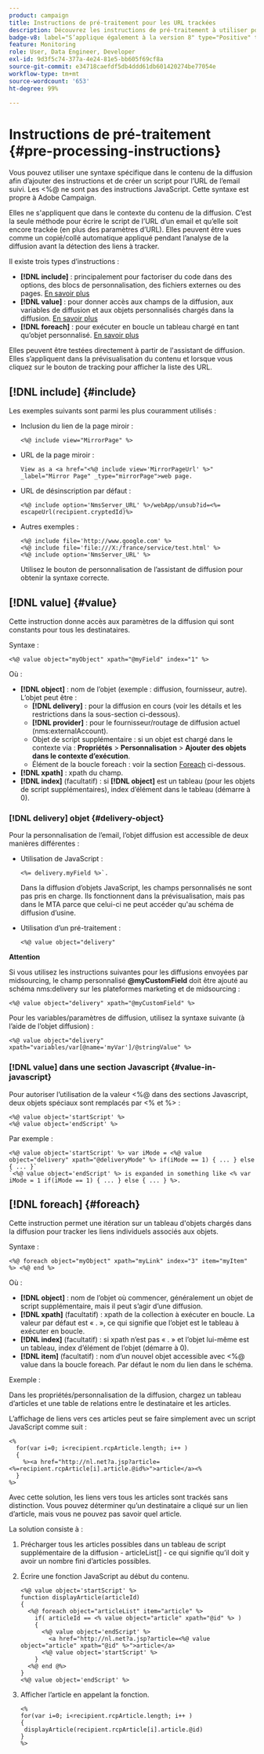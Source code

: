 ```yaml
---
product: campaign
title: Instructions de pré-traitement pour les URL trackées
description: Découvrez les instructions de pré-traitement à utiliser pour écrire le script de l’URL d’un e-mail et pour que l’URL soit toujours trackée
badge-v8: label="S’applique également à la version 8" type="Positive" tooltip="S’applique également à Campaign v8"
feature: Monitoring
role: User, Data Engineer, Developer
exl-id: 9d3f5c74-377a-4e24-81e5-bb605f69cf8a
source-git-commit: e34718caefdf5db4ddd61db601420274be77054e
workflow-type: tm+mt
source-wordcount: '653'
ht-degree: 99%

---
```


# Instructions de pré-traitement {#pre-processing-instructions}

Vous pouvez utiliser une syntaxe spécifique dans le contenu de la diffusion afin d’ajouter des instructions et de créer un script pour l’URL de l’email suivi. Les &lt;%@ ne sont pas des instructions JavaScript. Cette syntaxe est propre à Adobe Campaign.

Elles ne s&#39;appliquent que dans le contexte du contenu de la diffusion. C’est la seule méthode pour écrire le script de l’URL d’un email et qu’elle soit encore trackée (en plus des paramètres d’URL). Elles peuvent être vues comme un copié/collé automatique appliqué pendant l’analyse de la diffusion avant la détection des liens à tracker.

Il existe trois types d’instructions :

* **[!DNL include]** : principalement pour factoriser du code dans des options, des blocs de personnalisation, des fichiers externes ou des pages. [En savoir plus](#include)
* **[!DNL value]** : pour donner accès aux champs de la diffusion, aux variables de diffusion et aux objets personnalisés chargés dans la diffusion. [En savoir plus](#value)
* **[!DNL foreach]** : pour exécuter en boucle un tableau chargé en tant qu’objet personnalisé. [En savoir plus](#foreach)

Elles peuvent être testées directement à partir de l&#39;assistant de diffusion. Elles s’appliquent dans la prévisualisation du contenu et lorsque vous cliquez sur le bouton de tracking pour afficher la liste des URL.

## [!DNL include] {#include}

Les exemples suivants sont parmi les plus couramment utilisés :

* Inclusion du lien de la page miroir :

  ```
  <%@ include view="MirrorPage" %>  
  ```

* URL de la page miroir :

  ```
  View as a <a href="<%@ include view='MirrorPageUrl' %>" _label="Mirror Page" _type="mirrorPage">web page.
  ```

* URL de désinscription par défaut :

  ```
  <%@ include option='NmsServer_URL' %>/webApp/unsub?id=<%= escapeUrl(recipient.cryptedId)%>
  ```

* Autres exemples :

  ```
  <%@ include file='http://www.google.com' %>
  <%@ include file='file:///X:/france/service/test.html' %>
  <%@ include option='NmsServer_URL' %>
  ```

  Utilisez le bouton de personnalisation de l’assistant de diffusion pour obtenir la syntaxe correcte.

## [!DNL value] {#value}

Cette instruction donne accès aux paramètres de la diffusion qui sont constants pour tous les destinataires.

Syntaxe :

```
<%@ value object="myObject" xpath="@myField" index="1" %>
```

Où :

* **[!DNL object]** : nom de l’objet (exemple : diffusion, fournisseur, autre).
L’objet peut être :
   * **[!DNL delivery]** : pour la diffusion en cours (voir les détails et les restrictions dans la sous-section ci-dessous).
   * **[!DNL provider]** : pour le fournisseur/routage de diffusion actuel (nms:externalAccount).
   * Objet de script supplémentaire : si un objet est chargé dans le contexte via : **Propriétés** > **Personnalisation** > **Ajouter des objets dans le contexte d’exécution**.
   * Élément de la boucle foreach : voir la section [Foreach](#foreach) ci-dessous.
* **[!DNL xpath]** : xpath du champ.
* **[!DNL index]** (facultatif) : si **[!DNL object]** est un tableau (pour les objets de script supplémentaires), index d’élément dans le tableau (démarre à 0).

### [!DNL delivery] objet {#delivery-object}

Pour la personnalisation de l’email, l’objet diffusion est accessible de deux manières différentes :

* Utilisation de JavaScript :

  ```
  <%= delivery.myField %>`.
  ```

  Dans la diffusion d’objets JavaScript, les champs personnalisés ne sont pas pris en charge. Ils fonctionnent dans la prévisualisation, mais pas dans le MTA parce que celui-ci ne peut accéder qu&#39;au schéma de diffusion d’usine.

* Utilisation d’un pré-traitement :

  ```
  <%@ value object="delivery"
  ```


**Attention**

Si vous utilisez les instructions suivantes pour les diffusions envoyées par midsourcing, le champ personnalisé **@myCustomField** doit être ajouté au schéma nms:delivery sur les plateformes marketing et de midsourcing :

```
<%@ value object="delivery" xpath="@myCustomField" %>
```

Pour les variables/paramètres de diffusion, utilisez la syntaxe suivante (à l’aide de l’objet diffusion) :

```
<%@ value object="delivery" xpath="variables/var[@name='myVar']/@stringValue" %>
```

### [!DNL value] dans une section Javascript {#value-in-javascript}

Pour autoriser l’utilisation de la valeur &lt;%@ dans des sections Javascript, deux objets spéciaux sont remplacés par &lt;% et %> :

```
<%@ value object='startScript' %>
<%@ value object='endScript' %>
```

Par exemple :

```
<%@ value object='startScript' %> var iMode = <%@ value object="delivery" xpath="@deliveryMode" %> if(iMode == 1) { ... } else { ... }`
`<%@ value object='endScript' %> is expanded in something like <% var iMode = 1 if(iMode == 1) { ... } else { ... } %>.
```

## [!DNL foreach] {#foreach}

Cette instruction permet une itération sur un tableau d&#39;objets chargés dans la diffusion pour tracker les liens individuels associés aux objets.

Syntaxe :

```
<%@ foreach object="myObject" xpath="myLink" index="3" item="myItem" %> <%@ end %>
```

Où :

* **[!DNL object]** : nom de l’objet où commencer, généralement un objet de script supplémentaire, mais il peut s’agir d’une diffusion.
* **[!DNL xpath]** (facultatif) : xpath de la collection à exécuter en boucle. La valeur par défaut est « . », ce qui signifie que l’objet est le tableau à exécuter en boucle.
* **[!DNL index]** (facultatif) : si xpath n’est pas « . » et l’objet lui-même est un tableau, index d’élément de l’objet (démarre à 0).
* **[!DNL item]** (facultatif) : nom d’un nouvel objet accessible avec &lt;%@ value dans la boucle foreach. Par défaut le nom du lien dans le schéma.

Exemple :

Dans les propriétés/personnalisation de la diffusion, chargez un tableau d’articles et une table de relations entre le destinataire et les articles.

L’affichage de liens vers ces articles peut se faire simplement avec un script JavaScript comme suit :

```
<%
  for(var i=0; i<recipient.rcpArticle.length; i++ )
  {
    %><a href="http://nl.net?a.jsp?article=<%=recipient.rcpArticle[i].article.@id%>">article</a><%
  }
%>
```

Avec cette solution, les liens vers tous les articles sont trackés sans distinction. Vous pouvez déterminer qu’un destinataire a cliqué sur un lien d’article, mais vous ne pouvez pas savoir quel article.

La solution consiste à :

1. Précharger tous les articles possibles dans un tableau de script supplémentaire de la diffusion - articleList[] - ce qui signifie qu’il doit y avoir un nombre fini d’articles possibles.
1. Écrire une fonction JavaScript au début du contenu.

   ```
   <%@ value object='startScript' %>
   function displayArticle(articleId)
   {
     <%@ foreach object="articleList" item="article" %>
       if( articleId == <% value object="article" xpath="@id" %> ) 
       {
         <%@ value object='endScript' %>
           <a href="http://nl.net?a.jsp?article=<%@ value object="article" xpath="@id" %>">article</a>
         <%@ value object='startScript' %>
       } 
     <%@ end @%>
   }
   <%@ value object='endScript' %>
   ```

1. Afficher l’article en appelant la fonction.

   ```
   <%
   for(var i=0; i<recipient.rcpArticle.length; i++ )
   {
    displayArticle(recipient.rcpArticle[i].article.@id)
   }
   %>
   ```
